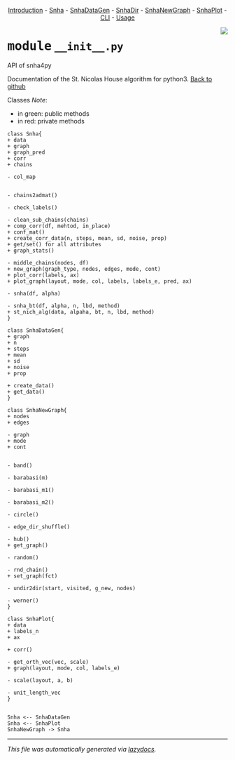 <center>

[Introduction](../docs/__init__.md) -
[Snha](../docs/Snha.md) -
[SnhaDataGen](../docs/SnhaDataGen.md) -
[SnhaDir](../docs/SnhaDir.md) -
[SnhaNewGraph](../docs/SnhaNewGraph.md) -
[SnhaPlot](../docs/SnhaPlot.md) -
[CLI](../docs/__main__.md) -
[Usage](../snha4py/README.md) 

</center>

<!-- markdownlint-disable -->

<a href="../snha4py/__init__.py#L0"><img align="right" style="float:right;" src="https://img.shields.io/badge/-source-cccccc?style=flat-square"></a>

# <kbd>module</kbd> `__init__.py`
API of snha4py 

Documentation of the St. Nicolas House algorithm for python3.  [Back to github](https://github.com/thake93/snha4py/) 

Classes *Note*: 


- in green: public methods 
- in red: private methods 

```{.kroki echo=false dia=plantuml}
class Snha{
+ data
+ graph
+ graph_pred
+ corr
+ chains

- col_map


- chains2admat()

- check_labels()

- clean_sub_chains(chains)
+ comp_corr(df, mehtod, in_place)
+ conf_mat()
+ create_corr_data(n, steps, mean, sd, noise, prop)
+ get/set() for all attributes
+ graph_stats()

- middle_chains(nodes, df)
+ new_graph(graph_type, nodes, edges, mode, cont)
+ plot_corr(labels, ax)
+ plot_graph(layout, mode, col, labels, labels_e, pred, ax)

- snha(df, alpha)

- snha_bt(df, alpha, n, lbd, method)
+ st_nich_alg(data, alpaha, bt, n, lbd, method)
}

class SnhaDataGen{
+ graph
+ n
+ steps
+ mean
+ sd
+ noise
+ prop
 
+ create_data()
+ get_data()
}

class SnhaNewGraph{
+ nodes
+ edges

- graph
+ mode
+ cont


- band()

- barabasi(m)

- barabasi_m1()

- barabasi_m2()

- circle()

- edge_dir_shuffle()

- hub()
+ get_graph()

- random()

- rnd_chain()
+ set_graph(fct)

- undir2dir(start, visited, g_new, nodes)

- werner()
}

class SnhaPlot{
+ data
+ labels_n
+ ax

+ corr()

- get_orth_vec(vec, scale)
+ graph(layout, mode, col, labels_e)

- scale(layout, a, b)

- unit_length_vec
}


Snha <-- SnhaDataGen
Snha <-- SnhaPlot
SnhaNewGraph -> Snha
``` 





---

_This file was automatically generated via [lazydocs](https://github.com/ml-tooling/lazydocs)._
